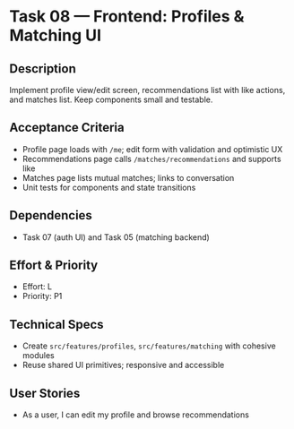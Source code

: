 # Task 08 — Frontend: Profiles & Matching UI

## Description
Implement profile view/edit screen, recommendations list with like actions, and matches list. Keep components small and testable.

## Acceptance Criteria
- Profile page loads with `/me`; edit form with validation and optimistic UX
- Recommendations page calls `/matches/recommendations` and supports like
- Matches page lists mutual matches; links to conversation
- Unit tests for components and state transitions

## Dependencies
- Task 07 (auth UI) and Task 05 (matching backend)

## Effort & Priority
- Effort: L
- Priority: P1

## Technical Specs
- Create `src/features/profiles`, `src/features/matching` with cohesive modules
- Reuse shared UI primitives; responsive and accessible

## User Stories
- As a user, I can edit my profile and browse recommendations

